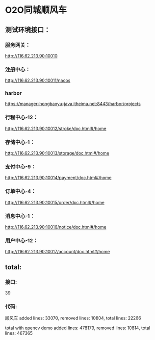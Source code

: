 # O2O同城顺风车

## 测试环境接口：

###  服务网关： 

 http://116.62.213.90:10010

###  注册中心： 

 http://116.62.213.90:10011/nacos

###  harbor
 https://manager-hongbaoyu-java.itheima.net:8443/harbor/projects
 


###  行程中心-12： 

 http://116.62.213.90:10012/stroke/doc.html#/home

###  存储中心-1： 

 http://116.62.213.90:10013/storage/doc.html#/home

###  支付中心-9： 

 http://116.62.213.90:10014/payment/doc.html#/home

###  订单中心-4： 

 http://116.62.213.90:10015/order/doc.html#/home

###  消息中心-1： 

 http://116.62.213.90:10016/notice/doc.html#/home

###  用户中心-12： 

 http://116.62.213.90:10017/account/doc.html#/home

## total:

### 接口:

39

### 代码:

顺风车
added lines: 33070, removed lines: 10804, total lines: 22266

total with opencv demo
added lines: 478179, removed lines: 10814, total lines: 467365